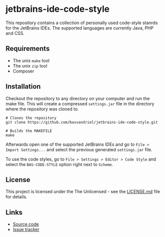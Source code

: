 # jetbrains-ide-code-style

This repository contains a collection of personally used code-style stanrds for the JetBrains IDEs.
The supported languages are currently Java, PHP and CSS.

## Requirements

* The unix `make` tool
* The unix `zip` tool
* Composer

## Installation

Checkout the repository to any directory on your computer and run the make file.
This will create a compressed `settings.jar` file in the directory where the repository was cloned to.

```shell
# Clones the repository
git clone https://github.com/basvandriel/jetbrains-ide-code-style.git

# Builds the MAKEFILE
make
```

Afterwards open one of the supported JetBrains IDEs
and go to `File > Import Settings...` and select the previous generated `settings.jar` file.

To use the code styles, go to `File > Settings > Editor > Code Style` and select the `BAS-CODE-STYLE` option right next to `Scheme`. 

## License

This project is licensed under the The Unlicensed - see the [LICENSE.md](LICENSE.md) file for details.

## Links
* [Source code](https://github.com/basvandriel/jetbrains-ide-code-style)
* [Issue tracker](https://github.com/basvandriel/jetbrains-ide-code-style/issues)
